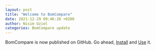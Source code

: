```yaml
---
layout: post
title: "Welcome to BomCompare"
date: 2021-12-29 09:46:28 +0200
author: Nisim Uziel
categories: BomCompare update
---
```


BomCompare is now published on GitHub. Go ahead, [Install](./docs/how-to.html) and [Use](details.html) it.
